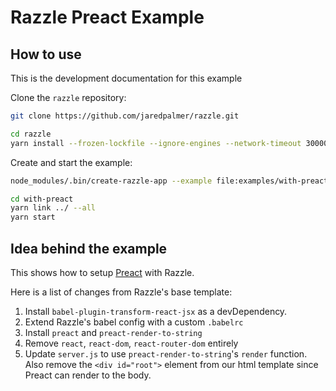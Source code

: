# Razzle Preact Example

## How to use

<!-- START install generated instructions please keep comment here to allow auto update -->
<!-- DON'T EDIT THIS SECTION, INSTEAD RE-RUN update-examples TO UPDATE -->
This is the development documentation for this example

Clone the `razzle` repository:

```bash
git clone https://github.com/jaredpalmer/razzle.git

cd razzle
yarn install --frozen-lockfile --ignore-engines --network-timeout 30000
```

Create and start the example:

```bash
node_modules/.bin/create-razzle-app --example file:examples/with-preact with-preact --no-install

cd with-preact
yarn link ../ --all
yarn start
```
<!-- END install generated instructions please keep comment here to allow auto update -->

## Idea behind the example
This shows how to setup [Preact](https://github.com/developit/preact) with Razzle.

Here is a list of changes from Razzle's base template:

  1. Install `babel-plugin-transform-react-jsx` as a devDependency.
  2. Extend Razzle's babel config with a custom `.babelrc`
  3. Install `preact` and `preact-render-to-string`
  4. Remove `react`, `react-dom`, `react-router-dom` entirely
  5. Update `server.js` to use `preact-render-to-string`'s `render` function. Also remove the `<div id="root">` element from our html template since Preact can render to the body.
